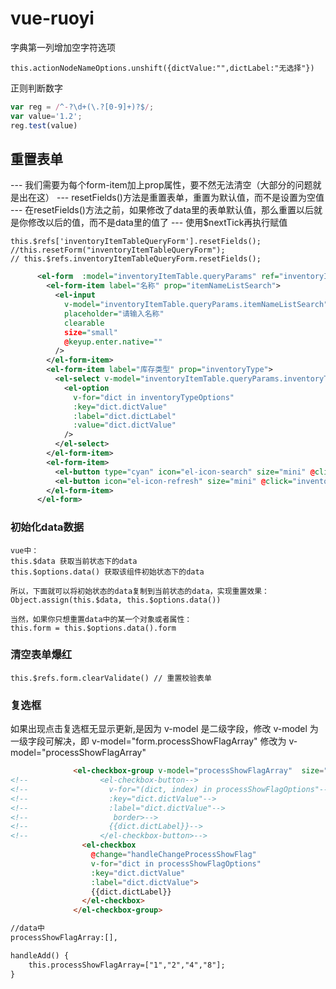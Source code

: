 # vue-ruoyi

字典第一列增加空字符选项
```
this.actionNodeNameOptions.unshift({dictValue:"",dictLabel:"无选择"})
```

正则判断数字
```javascript
var reg = /^-?\d+(\.?[0-9]+)?$/;
var value='1.2';
reg.test(value)
```


## 重置表单
--- 我们需要为每个form-item加上prop属性，要不然无法清空（大部分的问题就是出在这）
--- resetFields()方法是重置表单，重置为默认值，而不是设置为空值
--- 在resetFields()方法之前，如果修改了data里的表单默认值，那么重置以后就是你修改以后的值，而不是data里的值了
--- 使用$nextTick再执行赋值

```
this.$refs['inventoryItemTableQueryForm'].resetFields();
//this.resetForm("inventoryItemTableQueryForm");
// this.$refs.inventoryItemTableQueryForm.resetFields();
```

```xml
      <el-form  :model="inventoryItemTable.queryParams" ref="inventoryItemTableQueryForm"  :inline="true" label-width="68px">
        <el-form-item label="名称" prop="itemNameListSearch">
          <el-input
            v-model="inventoryItemTable.queryParams.itemNameListSearch"
            placeholder="请输入名称"
            clearable
            size="small"
            @keyup.enter.native=""
          />
        </el-form-item>
        <el-form-item label="库存类型" prop="inventoryType">
          <el-select v-model="inventoryItemTable.queryParams.inventoryType" placeholder="请选择库存类型" clearable size="small">
            <el-option
              v-for="dict in inventoryTypeOptions"
              :key="dict.dictValue"
              :label="dict.dictLabel"
              :value="dict.dictValue"
            />
          </el-select>
        </el-form-item>
        <el-form-item>
          <el-button type="cyan" icon="el-icon-search" size="mini" @click="inventoryItemTableQuery">搜索</el-button>
          <el-button icon="el-icon-refresh" size="mini" @click="inventoryItemTableResetQuery">重置</el-button>
        </el-form-item>
      </el-form>

```

### 初始化data数据
```
vue中：
this.$data 获取当前状态下的data
this.$options.data() 获取该组件初始状态下的data

所以，下面就可以将初始状态的data复制到当前状态的data，实现重置效果：
Object.assign(this.$data, this.$options.data())

当然，如果你只想重置data中的某一个对象或者属性：
this.form = this.$options.data().form
```
### 清空表单爆红
```
this.$refs.form.clearValidate() // 重置校验表单
```




### 复选框
如果出现点击复选框无显示更新,是因为 v-model 是二级字段，修改 v-model 为一级字段可解决，即 v-model="form.processShowFlagArray" 修改为 v-model="processShowFlagArray"

```html
              <el-checkbox-group v-model="processShowFlagArray"  size="medium">
<!--                <el-checkbox-button-->
<!--                  v-for="(dict, index) in processShowFlagOptions"-->
<!--                  :key="dict.dictValue"-->
<!--                  :label="dict.dictValue"-->
<!--                   border>-->
<!--                  {{dict.dictLabel}}-->
<!--                </el-checkbox-button>-->
                <el-checkbox
                  @change="handleChangeProcessShowFlag"
                  v-for="dict in processShowFlagOptions"
                  :key="dict.dictValue"
                  :label="dict.dictValue">
                  {{dict.dictLabel}}
                </el-checkbox>
              </el-checkbox-group>

//data中
processShowFlagArray:[],

handleAdd() {
	this.processShowFlagArray=["1","2","4","8"];
}

```

